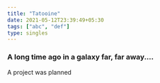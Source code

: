 ```yaml
---
title: "Tatooine"
date: 2021-05-12T23:39:49+05:30
tags: ["abc", "def"]
type: singles
---
```


### A long time ago in a galaxy far, far away....

A project was planned
